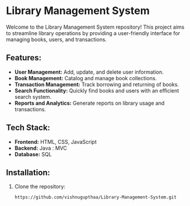 # Library Management System

Welcome to the Library Management System repository! This project aims to streamline library operations by providing a user-friendly interface for managing books, users, and transactions.

## Features:
- **User Management:** Add, update, and delete user information.
- **Book Management:** Catalog and manage book collections.
- **Transaction Management:** Track borrowing and returning of books.
- **Search Functionality:** Quickly find books and users with an efficient search system.
- **Reports and Analytics:** Generate reports on library usage and transactions.

## Tech Stack:
- **Frontend:** HTML, CSS, JavaScript
- **Backend:** Java : MVC
- **Database:** SQL

## Installation:
1. Clone the repository:
   ```bash
   https://github.com/vishnugupthaa/Library-Management-System.git
   ```
